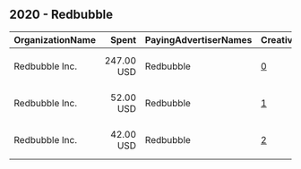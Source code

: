 ## 2020 - Redbubble 
|OrganizationName|Spent|PayingAdvertiserNames|CreativeUrls|Impressions|Genders|AgeBrackets|CountryCodes|BillingAddresses|CandidateBallotInformation|
|:---|---:|:---|:---|---:|:---|:---|:---|:---|:---|
|Redbubble  Inc.|247.00 USD|Redbubble|[0](https://www.snap.com/political-ads/asset/d83300f6c68b920cc25d38ce16d5cc454c9c439e8b09f9f9523b534ab44f24ec?mediaType=png)|615,577||30-|united states|"111 Sutter St., 17th FL,San Francisco,94104,US"||
|Redbubble  Inc.|52.00 USD|Redbubble|[1](https://www.snap.com/political-ads/asset/e1910c3abfa6da835e6df8eb6339d34335e1381dcff26b4f6161f21dd67f7161?mediaType=png)|122,100||30-|united states|"111 Sutter St., 17th FL,San Francisco,94104,US"||
|Redbubble  Inc.|42.00 USD|Redbubble|[2](https://www.snap.com/political-ads/asset/cb3a4d1b65233f064ca2fb1b5be61b50e571e3bc8cc25b820052aaf3a0fca739?mediaType=png)|88,119||30-|united states|"111 Sutter St., 17th FL,San Francisco,94104,US"||
